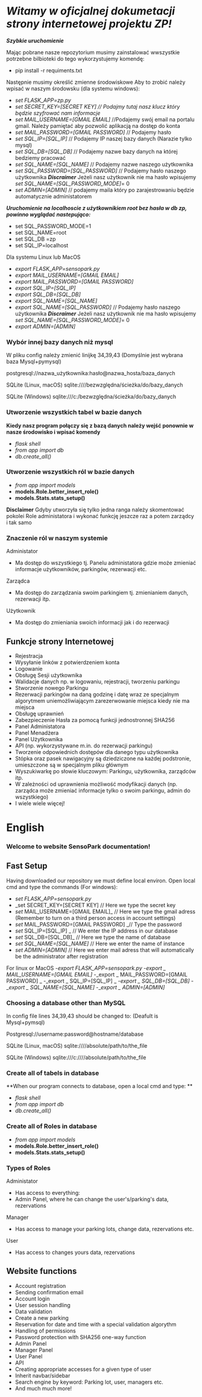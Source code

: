 # ***Witamy w oficjalnej dokumetacji strony internetowej projektu ZP!***

_**Szybkie uruchomienie**_

Mając pobrane nasze repozytorium  musimy zainstalować wwszystkie potrzebne bilbioteki do tego wykorzystujemy komendę: 
- pip install -r requiments.txt

Następnie musimy określić zmienne środowiskowe
Aby to zrobić należy wpisać w naszym środowsku (dla systemu windows):

- _set FLASK_APP=zp.py_
- _set SECRET_KEY=[SECRET KEY] // Podajmy tutaj nasz klucz który będzie szyfrować nam informacje_
- _set MAIL_USERNAME=[GMAIL EMAIL]_ //Podajemy swój email na portalu gmail. Należy pamiętać aby pozwolić aplikacją na dostęp do konta
- _set MAIL_PASSWORD=[GMAIL PASSWORD]_ // Podajemy hasło
- _set SQL_IP=[SQL_IP]_ // Podajemy IP naszej bazy danych (Narazie tylko mysql)
- _set SQL_DB=[SQL_DB]_ // Podajemy nazwe bazy danych na której bedziemy pracować
- _set SQL_NAME=[SQL_NAME]_ // Podajemy nazwe naszego użytkownika
- _set SQL_PASSWORD=[SQL_PASSWORD]_ // Podajemy hasło naszego użytkownika
***Discraimer*** Jeżeli nasz użytkownik nie ma hasło wpisujemy _set SQL_NAME=[SQL_PASSWORD_MODE]_= 0
- _set ADMIN=[ADMIN]_ // podajemy maila który po zarajestrowaniu będzie automatycznie administatorem

***Uruchomienie na localhoscie z użytkownikiem root bez hasła w db zp, powinno wyglądać nastepująco:***
- set SQL_PASSWORD_MODE=1
- set SQL_NAME=root 
- set SQL_DB =zp
- set SQL_IP=localhost


Dla systemu Linux lub MacOS

- _export FLASK_APP=sensopark.py_
- _export MAIL_USERNAME=[GMAIL EMAIL]_ 
- _export  MAIL_PASSWORD=[GMAIL PASSWORD]_
- _export  SQL_IP=[SQL_IP]_
- _export  SQL_DB=[SQL_DB]_ 
- _export  SQL_NAME=[SQL_NAME]_ 
- _export SQL_NAME=[SQL_PASSWORD]_ // Podajemy hasło naszego użytkownika
***Discraimer*** Jeżeli nasz użytkownik nie ma hasło wpisujemy _set SQL_NAME=[SQL_PASSWORD_MODE]_= 0
- _export  ADMIN=[ADMIN]_ 

### **Wybór innej bazy danych niż mysql**
W pliku config należy zmienić linijkę 34,39,43 (Domyślnie jest wybrana baza Mysql+pymysql)

postgresql://nazwa_użytkownika:hasło@nazwa_hosta/baza_danych

SQLite (Linux, macOS) sqlite:////bezwzględna/ścieżka/do/bazy_danych

SQLite (Windows) sqlite:///c:/bezwzględna/ścieżka/do/bazy_danych
### Utworzenie wszystkich tabel w bazie danych

**Kiedy nasz program połączy się z bazą danych należy wejść ponownie w nasze środowisko i wpisać komendy**
- _flask shell_
- _from app import db_
- _db.create_all()_
### Utworzenie wszystkich ról w bazie danych
- _from app import models_
- __models.Role.better_insert_role()__
- __models.Stats.stats_setup()__


**Disclaimer** Gdyby utworzyła się tylko jedna ranga należy skomentować pokolei Role administatora i wykonać funkcję jeszcze raz a potem zarządcy i tak samo
### Znaczenie ról w naszym systemie
Administator
- Ma dostęp do wszystkiego tj. Panelu administatora gdzie może zmieniać informacje użytkowników, parkingów, rezerwacji etc.

Zarządca
- Ma dostęp do zarządzania swoim parkingiem tj. zmienianiem danych, rezerwacji itp.

Użytkownik
- Ma dostęp do zmieniania swoich informacji jak i do rezerwacji
## Funkcje strony Internetowej
- Rejestracja
-  Wysyłanie linków z potwierdzeniem konta
-  Logowanie
-  Obsługę Sesji użytkownika
-  Walidacje danych np. w logowaniu, rejestracji, tworzeniu parkingu
-  Stworzenie nowego Parkingu
-  Rezerwacji parkingów na daną godzinę i datę wraz ze specjalnym 
algorytmem uniemożliwiającym zarezerwowanie miejsca kiedy nie ma 
miejsca
- Obsługę uprawnień
- Zabezpieczenie Hasła za pomocą funkcji jednostronnej SHA256
- Panel Administatora
- Panel Menadżera
- Panel Użytkownika
- API (np. wykorzystywane m.in. do rezerwacji parkingu)
- Tworzenie odpowiednich dostępów dla danego typu użytkownika
- Stópka oraz pasek nawigacyjny są dziedziczone na każdej podstronie, 
umieszczone są w specjalnym pliku głównym
- Wyszukiwarkę po słowie kluczowym: Parkingu, użytkownika, zarządców 
itp.
- W zależności od uprawnienia możliwość modyfikacji danych (np. 
zarządca może zmieniać informacje tylko o swoim parkingu, admin do 
wszystkiego)
- I wiele wiele więcej!

# English

### Welcome to website SensoPark documentation!

## Fast Setup
Having downloaded our repository we must define local environ. Open local cmd and type the commands (For windows):
- _set FLASK_APP=sensopark.py_ 
- _set SECRET_KEY=[SECRET KEY] // Here we type the secret key
- _set_ MAIL_USERNAME=[GMAIL EMAIL]_ // Here we type the gmail adress (Remember to turn on a third person access in account settings) 
- _set_ MAIL_PASSWORD=[GMAIL PASSWORD] _// Type the password
- _set_ SQL_IP=[SQL_IP] _ // We enter the IP address in our database
- _set_ SQL_DB=[SQL_DB]_ // Here we type the name of database
- __set_ SQL_NAME=[SQL_NAME]_ // Here we enter the name of instance
- __set_ ADMIN=[ADMIN]_ // Here we enter mail adress that will automatically be the administrator after registration

For linux or MacOS
-_export FLASK_APP=sensopark.py_
-_export _ MAIL_USERNAME=[GMAIL EMAIL]_ 
-_export _ MAIL_PASSWORD=[GMAIL PASSWORD] _
-_export _ SQL_IP=[SQL_IP] _
-_export _ SQL_DB=[SQL_DB]_ 
-__export _ SQL_NAME=[SQL_NAME]_ 
-__export _ ADMIN=[ADMIN]_ 

### **Choosing a database other than MySQL**
In config file lines 34,39,43 should be changed to: (Deafult is Mysql+pymsql)

Postgresql://username:password@hostname/database

SQLite (Linux, macOS) sqlite:////absolute/path/to/the_file

SQLite (Windows) sqlite:///c:////absolute/path/to/the_file

### Create all of tabels in database
**When our program connects to database, open a local cmd and type: **
- _flask shell_
- _from app import db_
- _db.create_all()_

### Create all of Roles in database
- _from app import models_
- __models.Role.better_insert_role()__
- __models.Stats.stats_setup()__

### Types of Roles
Administator
- Has access to everything: 
- Admin Panel, where he can change the user's/parking's data, rezervations

Manager
- Has access to manage your parking lots, change data, rezervations etc.

User
- Has access to changes yours data, rezervations 
## Website functions
- Account registration
- Sending confirmation email
- Account login
- User session handling
- Data validation 
- Create a new parking
- Reservation for date and time with a special validation algorythm
- Handling of permissions
- Password protection with SHA256 one-way function
- Admin Panel
- Manager Panel
- User Panel
- API 
- Creating appropriate accesses for a given type of user
- Inherit navbar/sidebar
- Search engine by keyword: Parking lot, user, managers etc.
- And much much more!
